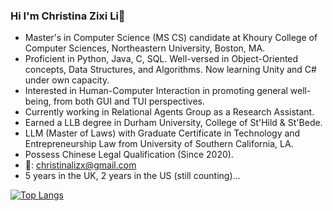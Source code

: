 ### Hi I'm Christina Zixi Li👋

- Master's in Computer Science (MS CS) candidate at Khoury College of Computer Sciences, Northeastern University, Boston, MA.
- Proficient in Python, Java, C, SQL. Well-versed in Object-Oriented concepts, Data Structures, and Algorithms. Now learning Unity and C# under own capacity.
- Interested in Human-Computer Interaction in promoting general well-being, from both GUI and TUI perspectives.
- Currently working in Relational Agents Group as a Research Assistant.
- Earned a LLB degree in Durham University, College of St'Hild & St'Bede.
- LLM (Master of Laws) with Graduate Certificate in Technology and Entrepreneurship Law from University of Southern California, LA.
- Possess Chinese Legal Qualification (Since 2020).
- 📧: christinalizx@gmail.com
- 5 years in the UK, 2 years in the US (still counting)...

[![Top Langs](https://github-readme-stats.vercel.app/api/top-langs/?username=christinalizx&layout=donut&theme=holi&show_icons=true)](https://github.com/anuraghazra/github-readme-stats)

